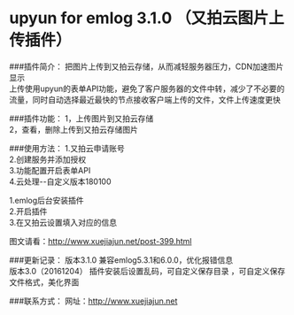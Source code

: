 upyun for emlog 3.1.0 （又拍云图片上传插件）
===========================================

###插件简介：
把图片上传到又拍云存储，从而减轻服务器压力，CDN加速图片显示   
上传使用upyun的表单API功能，避免了客户服务器的文件中转，减少了不必要的流量，同时自动选择最近最快的节点接收客户端上传的文件，文件上传速度更快

###插件功能：
1，上传图片到又拍云存储   
2，查看，删除上传到又拍云存储图片   


###使用方法：
1.又拍云申请账号   
2.创建服务并添加授权   
3.功能配置开启表单API   
4.云处理--自定义版本180100   
   

1.emlog后台安装插件   
2.开启插件   
3.在又拍云设置填入对应的信息   


图文请看：http://www.xuejiajun.net/post-399.html

###更新记录：
版本3.1.0  兼容emlog5.3.1和6.0.0，优化报错信息   
版本3.0（20161204） 插件安装后设置乱码，可自定义保存目录 ，可自定义保存文件格式，美化界面 

###联系方式：
网址：http://www.xuejiajun.net
